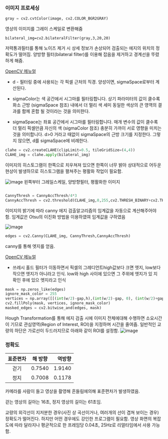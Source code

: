 ### 이미지 프로세싱
```python
gray = cv2.cvtColor(image, cv2.COLOR_BGR2GRAY)
```
영상의 이미지를 그레이 스케일로 변환해줌
```
bilateral_img=cv2.bilateralFilter(gray,3,20,20)
```
저력통과필터를 통해 노이즈 제거 시 상세 정보가 손상되어 검출되는 에지의 위치의 정확도가 떨어짐.
양방향 필터(bilateral filter)를 이용해 잡음을 제거하고 경계선을 뚜렸하게 해줌.

[OpenCV 메뉴얼](https://docs.opencv.org/2.4/modules/imgproc/doc/filtering.html?highlight=bilateral#cv2.bilateralFilter)

- d - 필터링 중에 사용되는 각 픽셀 근처의 직경. 양성이면, sigmaSpace로부터 계산된다.

- sigmaColor는 색 공간에서 시그마를 필터링합니다. 상기 파라미터의 값이 클수록 화소 근방 (sigmaSpace 참조) 내에서 더 멀리 색 세미 동일한 색상의 큰 영역의 결과를 함께 혼합 될 것이라는 것을 의미한다.

- sigmaSpace는 좌표 공간에서 시그마를 필터링합니다. 매개 변수의 값이 클수록 더 멀리 픽셀만큼 자신의 색 (sigmaColor 참조) 충분히 가까이 서로 영향을 미치는 것을 의미합니다. d>0 거라고 때없이 sigmaSpace의 근방 크기를 지정한다. 그렇지 않으면, d를 sigmaSpace에 비례한다.

```python
clahe = cv2.createCLAHE(clipLimit=0.5, tileGridSize=(4,4))
CLAHE_img = clahe.apply(bilateral_img)
```
이미지의 히스토그램이 한쪽으로 치우쳐져 있으면 한쪽이 너무 밝아 상대적으로 어두운 현상이 발생하므로 히스토그램을 펼쳐주는 평활화 작업이 필요함.

![image](https://user-images.githubusercontent.com/46476876/72883456-ae08b500-3d47-11ea-967b-9ab0034c6747.png)
왼쪽부터 그레일스케일, 양방향필터, 평활화한 이미지
```python

CannyThresh = CannyAccThresh/4*3
CannyAccThresh = cv2.threshold(CLAHE_img,0,255,cv2.THRESH_BINARY+cv2.THRESH_OTSU)[0]
```
이미지의 밝기에 따라 canny 에지 검출알고리즘의 임계값을 자동으로 계산해주어야 함. 임계값은 Otsu의 이진화 방법을 이용하였여 임계값을 구하였음

![image](https://user-images.githubusercontent.com/46476876/72883335-77329f00-3d47-11ea-914c-6c76fc1e23b6.png)

```python
edges = cv2.Canny(CLAHE_img, CannyThresh,CannyAccThresh)
```
canny를 통해 엣지를 얻음.

[OpenCV 메뉴얼](https://docs.opencv.org/2.4/modules/imgproc/doc/feature_detection.html?highlight=cv2.canny#cv2.Canny)
  - 쓰레시 홀드 필터가 이동하면서 픽셀의 그레디언트high값보다 크면 엣지, low보다 작으면 엣지가 아니라고 인식. low와 high 사이에 있으면 그 주위에 엣지가 있 지 확인 후에 있으 엣지라고 인식

```python
mask = np.zeros_like(edges)
ignore_mask_color = 255
vertices = np.array([[(int(w/2)-gap,h),(int(w/2)-gap, 0), (int(w/2)+gap,0),(int(w/2)+gap,h)]], dtype=np.int32)
cv2.fillPoly(mask, vertices, ignore_mask_color)
masked_edges = cv2.bitwise_and(edges, mask)
```
Hough Transformation를 통해 에지 검출 시에 이미지 전체에대해 수행하면 소요시간이 기므로 관심영역(Region of Interest, ROI)을 지정하며 시간을 줄여줌. 일반적인 교량의 하단은 가로선이 두드러지므로 아래와 같이 ROI를 설정함.
![image](https://user-images.githubusercontent.com/46476876/72883497-be209480-3d47-11ea-84c8-54020f8c397f.png)


### 정확도
| <center>표준편차 </center> |  해 방향 |  역방향 |
|:--------|:--------:|--------:|
| <center>걷기 </center> | <center>0.7540 </center> |1.9140 |
| <center>정지 </center> | <center>0.7008</center> | 0.1178 |

카메라를 사람이 들고 영상을 촬영해 흔들림에의해 표준편차가 발생하였음.

걷는 영상의 길아는 16초, 정지 영상의 길이는 61초임.

교량의 외각선이 지저분한 경우(사진 상 곡선이거나, 여러개의 선이 겹쳐 보이는 경우) 정확도가 떨어진다. 하지만 어떤 경우에도 강인한 프로그램이 필요함.
영상 화면의 복잡도에 따라 달라지나 평균적으로 한 프레임당 0.04초, 25Hz로 리얼타임에서 사용 가능함.
